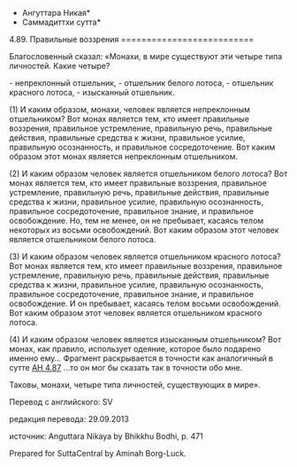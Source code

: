 * Ангуттара Никая*
* Саммадиттхи сутта*

4\.89\. Правильные воззрения
\=\=\=\=\=\=\=\=\=\=\=\=\=\=\=\=\=\=\=\=\=\=\=\=\=\=

Благословенный сказал: «Монахи, в мире существуют эти четыре типа личностей\. Какие четыре?

\- непреклонный отшельник,
\- отшельник белого лотоса,
\- отшельник красного лотоса,
\- изысканный отшельник\.

\(1\) И каким образом, монахи, человек является непреклонным отшельником? Вот монах является тем, кто имеет правильные воззрения, правильное устремление, правильную речь, правильные действия, правильные средства к жизни, правильное усилие, правильную осознанность, и правильное сосредоточение\. Вот каким образом этот монах является непреклонным отшельником\.

\(2\) И каким образом человек является отшельником белого лотоса? Вот монах является тем, кто имеет правильные воззрения, правильное устремление, правильную речь, правильные действия, правильные средства к жизни, правильное усилие, правильную осознанность, правильное сосредоточение, правильное знание, и правильное освобождение\. Но, тем не менее, он не пребывает, касаясь телом некоторых из восьми освобождений\. Вот каким образом этот человек является отшельником белого лотоса\.

\(3\) И каким образом человек является отшельником красного лотоса? Вот монах является тем, кто имеет правильные воззрения, правильное устремление, правильную речь, правильные действия, правильные средства к жизни, правильное усилие, правильную осознанность, правильное сосредоточение, правильное знание, и правильное освобождение\. И он пребывает, касаясь телом восьми освобождений\. Вот каким образом этот человек является отшельником красного лотоса\.

\(4\) И каким образом человек является изысканным отшельником? Вот монах, как правило, использует одеяние, которое было подарено именно ему… Фрагмент раскрывается в точности как аналогичный в сутте [AН 4\.87](/an4\.87/ru/sv) …то он мог бы сказать так в точности обо мне\.

Таковы, монахи, четыре типа личностей, существующих в мире»\.

Перевод с английского: SV

редакция перевода: 29\.09\.2013

источник: Anguttara Nikaya by Bhikkhu Bodhi, p\. 471

Prepared for SuttaCentral by Aminah Borg\-Luck\.